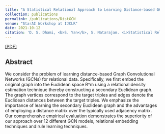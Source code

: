 ```yaml
---
title: "A Statistical Relational Approach to Learning Distance-based GCNs"
collection: publications
permalink: /publications/DistGCN
venue: "StarAI Workshop at IJCLR"
date: 2021-10-12
citation: 'D. S. Dhami, <b>S. Yan</b>, S. Natarajan. <i>Statistical Relational AI (StarAI) Workshop at IJCLR 2021</i>.'
---
```


[[PDF]](http://lr2020.iit.demokritos.gr/online/IJCLR_2021_paper_55.pdf)

## Abstract
We consider the problem of learning distance-based Graph Convolutional Networks (GCNs) for relational data. Specifically, we first embed the original graph into the Euclidean space R^m using a relational density estimation technique thereby constructing a secondary Euclidean graph. The graph vertices correspond to the target triples and edges denote the Euclidean distances between the target triples. We emphasize the importance of learning the secondary Euclidean graph and the advantages of employing a distance matrix over the typically used adjacency matrix. Our comprehensive empirical evaluation demonstrates the superiority of our approach over 12 different GCN models, relational embedding techniques and rule learning techniques.
